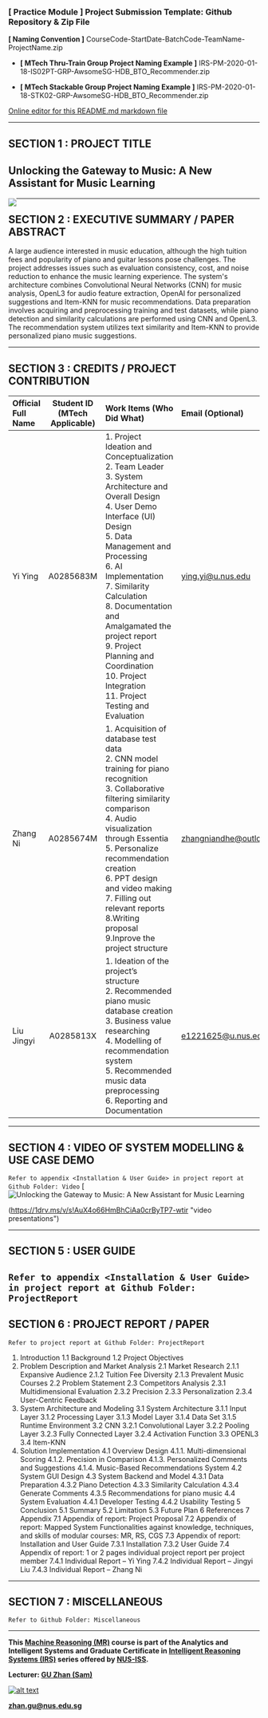 ﻿### [ Practice Module ] Project Submission Template: Github Repository & Zip File

**[ Naming Convention ]** CourseCode-StartDate-BatchCode-TeamName-ProjectName.zip

* **[ MTech Thru-Train Group Project Naming Example ]** IRS-PM-2020-01-18-IS02PT-GRP-AwsomeSG-HDB_BTO_Recommender.zip

* **[ MTech Stackable Group Project Naming Example ]** IRS-PM-2020-01-18-STK02-GRP-AwsomeSG-HDB_BTO_Recommender.zip

[Online editor for this README.md markdown file](https://pandao.github.io/editor.md/en.html "pandao")

---


## SECTION 1 : PROJECT TITLE
## Unlocking the Gateway to Music: A New Assistant for Music Learning

<img src="SystemCode/clips/static/hdb-bto.png"
     style="float: left; margin-right: 0px;" />

---

## SECTION 2 : EXECUTIVE SUMMARY / PAPER ABSTRACT
A large audience interested in music education, although the high tuition fees and popularity of piano and guitar lessons pose challenges. The project addresses issues such as evaluation consistency, cost, and noise reduction to enhance the music learning experience. The system's architecture combines Convolutional Neural Networks (CNN) for music analysis, OpenL3 for audio feature extraction, OpenAI for personalized suggestions and Item-KNN for music recommendations. Data preparation involves acquiring and preprocessing training and test datasets, while piano detection and similarity calculations are performed using CNN and OpenL3. The recommendation system utilizes text similarity and Item-KNN to provide personalized piano music suggestions.

---

## SECTION 3 : CREDITS / PROJECT CONTRIBUTION

| Official Full Name  | Student ID (MTech Applicable)  | Work Items (Who Did What) | Email (Optional) |
| :------------ |:---------------:| :-----| :-----|
| Yi Ying | A0285683M |1. Project Ideation and Conceptualization<br/>2. Team Leader<br/>3. System Architecture and Overall Design<br/>4. User Demo Interface (UI) Design<br/>5. Data Management and Processing<br/>6. AI Implementation<br/>7. Similarity Calculation<br/>8. Documentation and Amalgamated the project report<br/>9. Project Planning and Coordination<br/>10. Project Integration<br/>11. Project Testing and Evaluation| ying.yi@u.nus.edu |
| Zhang Ni | A0285674M |1. Acquisition of database test data<br/>2. CNN model training for piano recognition<br/>3. Collaborative filtering similarity comparison<br/>4. Audio visualization through Essentia<br/>5. Personalize recommendation creation<br/>6. PPT design and video making<br/>7. Filling out relevant reports<br/>8.Writing proposal<br/>9.Inprove the project structure| zhangniandhe@outlook.com |
| Liu Jingyi | A0285813X | 1. Ideation of the project’s structure<br/>2. Recommended piano music database creation<br/>3. Business value researching<br/>4. Modelling of recommendation system<br/>5. Recommended music data preprocessing<br/>6. Reporting and Documentation|  e1221625@u.nus.edu |


---

## SECTION 4 : VIDEO OF SYSTEM MODELLING & USE CASE DEMO
`Refer to appendix <Installation & User Guide> in project report at Github Folder: Video`
[![Unlocking the Gateway to Music: A New Assistant for Music Learning](https://1drv.ms/v/s!AuX4o66HmBhCiAMYQ2yyTwuaWKry "Marketing")

(https://1drv.ms/v/s!AuX4o66HmBhCiAa0crByTP7-wtir "video presentations")

---

## SECTION 5 : USER GUIDE

`Refer to appendix <Installation & User Guide> in project report at Github Folder: ProjectReport`
---
## SECTION 6 : PROJECT REPORT / PAPER

`Refer to project report at Github Folder: ProjectReport`

1.	Introduction
1.1 Background
1.2 Project Objectives
2.	Problem Description and Market Analysis
2.1 Market Research
2.1.1 Expansive Audience
2.1.2 Tuition Fee Diversity
2.1.3 Prevalent Music Courses
2.2 Problem Statement
2.3 Competitors Analysis
2.3.1 Multidimensional Evaluation
2.3.2 Precision
2.3.3 Personalization
2.3.4 User-Centric Feedback
3.	System Architecture and Modeling
3.1 System Architecture
3.1.1 Input Layer
3.1.2 Processing Layer
3.1.3 Model Layer
3.1.4 Data Set
3.1.5 Runtime Environment
3.2 CNN
3.2.1 Convolutional Layer
3.2.2 Pooling Layer
3.2.3 Fully Connected Layer
3.2.4 Activation Function
3.3 OPENL3
3.4 Item-KNN
4.	Solution Implementation
4.1 Overview Design
4.1.1. Multi-dimensional Scoring
4.1.2. Precision in Comparison
4.1.3. Personalized Comments and Suggestions
4.1.4. Music-Based Recommendations System
4.2 System GUI Design
4.3 System Backend and Model
4.3.1 Data Preparation
4.3.2 Piano Detection
4.3.3 Similarity Calculation
4.3.4 Generate Comments
4.3.5 Recommendations for piano music
4.4 System Evaluation
4.4.1 Developer Testing
4.4.2 Usability Testing
5	Conclusion
5.1 Summary
5.2 Limitation
5.3 Future Plan
6	References
7	Appendix
7.1 Appendix of report: Project Proposal
7.2 Appendix of report: Mapped System Functionalities against knowledge, techniques, and skills of modular courses: MR, RS, CGS
7.3 Appendix of report: Installation and User Guide
7.3.1 Installation
7.3.2 User Guide
7.4 Appendix of report: 1 or 2 pages individual project report per project member
7.4.1 Individual Report – Yi Ying
7.4.2 Individual Report – Jingyi Liu
7.4.3 Individual Report – Zhang Ni



---
## SECTION 7 : MISCELLANEOUS

`Refer to Github Folder: Miscellaneous`

---

**This [Machine Reasoning (MR)](https://www.iss.nus.edu.sg/executive-education/course/detail/machine-reasoning "Machine Reasoning") course is part of the Analytics and Intelligent Systems and Graduate Certificate in [Intelligent Reasoning Systems (IRS)](https://www.iss.nus.edu.sg/stackable-certificate-programmes/intelligent-systems "Intelligent Reasoning Systems") series offered by [NUS-ISS](https://www.iss.nus.edu.sg "Institute of Systems Science, National University of Singapore").**

**Lecturer: [GU Zhan (Sam)](https://www.iss.nus.edu.sg/about-us/staff/detail/201/GU%20Zhan "GU Zhan (Sam)")**

[![alt text](https://www.iss.nus.edu.sg/images/default-source/About-Us/7.6.1-teaching-staff/sam-website.tmb-.png "Let's check Sam' profile page")](https://www.iss.nus.edu.sg/about-us/staff/detail/201/GU%20Zhan)

**zhan.gu@nus.edu.sg**
